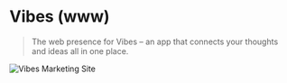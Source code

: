 # Vibes (www)
> The web presence for Vibes – an app that connects your thoughts and ideas all in one place.

![Vibes Marketing Site](https://res.cloudinary.com/da32ufmnf/image/upload/v1612194736/vibes-www/cover_snmq67.jpg)